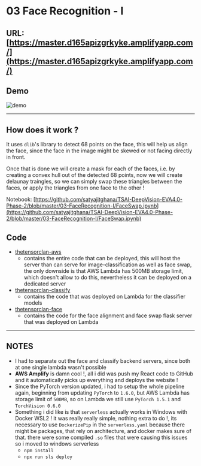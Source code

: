 # 03 Face Recognition - I

## URL: [https://master.d165apizgrkyke.amplifyapp.com/](https://master.d165apizgrkyke.amplifyapp.com/)

## Demo

![demo](demo.gif)

---

## How does it work ?

It uses `dlib`'s library to detect 68 points on the face, this will help us align the face, since the face in the image might be skewed or not facing directly in front.

Once that is done we will create a mask for each of the faces, i.e. by creating a convex hull out of the detected 68 points, now we will create delaunay traingles, so we can simply swap these triangles between the faces, or apply the triangles from one face to the other !

Notebook: [https://github.com/satyajitghana/TSAI-DeepVision-EVA4.0-Phase-2/blob/master/03-FaceRecognition-I/FaceSwap.ipynb](https://github.com/satyajitghana/TSAI-DeepVision-EVA4.0-Phase-2/blob/master/03-FaceRecognition-I/FaceSwap.ipynb)

## Code

-   [thetensorclan-aws](thetensorclan-aws/)
    -   contains the entire code that can be deployed, this will host the server than can serve for image-classification as well as face swap, the only downside is that AWS Lambda has 500MB storage limit, which doesn't allow to do this, nevertheless it can be deployed on a dedicated server
-   [thetensorclan-classify](thetensorclan-classify/)
    -   contains the code that was deployed on Lambda for the classifier models
-   [thetensorclan-face](thetensorclan-face/)
    -   contains the code for the face alignment and face swap flask server that was deployed on Lambda

---

## NOTES

-   I had to separate out the face and classify backend servers, since both at one single lambda wasn't possible
-   **AWS Amplify** is damn cool !, all i did was push my React code to GitHub and it automatically picks up everything and deploys the website !
-   Since the PyTorch version updated, i had to setup the whole pipeline again, beginning from updating `PyTorch` to `1.6.0`, but AWS Lambda has storage limit of `500MB`, so on Lambda we still use `PyTorch 1.5.1` and `TorchVision 0.6.0`
-   Something i did like is that `serverless` actually works in Windows with Docker WSL2 ! it was really really simple, nothing extra to do !, its necessary to use `DockerizePip` in the `serverless.yaml` because there might be packages, that rely on architecture, and docker makes sure of that. there were some compiled `.so` files that were causing this issues so i moved to windows serverless
    -   `npm install`
    -   `npx run sls deploy`
